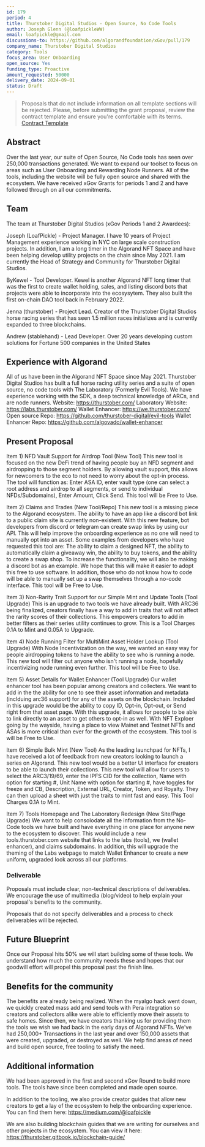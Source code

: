 ```yaml
---
id: 179
period: 4
title: Thurstober Digital Studios - Open Source, No Code Tools
author: Joseph Glenn (@loafpickleWW)
email: loafpickle@gmail.com
discussions-to: https://github.com/algorandfoundation/xGov/pull/179
company_name: Thurstober Digital Studios
category: Tools
focus_area: User Onboarding
open_source: Yes
funding_type: Proactive
amount_requested: 50000
delivery_date: 2024-09-01
status: Draft
---
```


>Proposals that do not include information on all template sections will be rejected.
>Please, before submitting the grant proposal, review the contract template and ensure you're comfortable with its terms.  <a href="https://drive.google.com/file/d/1bf8sIu6gohU6FvKtEiXLZ5oMd4a1ySdu/view?usp=sharing">Contract Template</a> 

## Abstract
Over the last year, our suite of Open Source, No Code tools has seen over 250,000 transactions generated. We want to expand our toolset to focus on areas such as User Onboarding and Rewarding Node Runners. All of the tools, including the website will be fully open source and shared with the ecosystem. We have received xGov Grants for periods 1 and 2 and have followed through on all our commitments. 

## Team
The team at Thurstober Digital Studios (xGov Periods 1 and 2 Awardees):

Joseph (LoafPickle) - Project Manager. I have 10 years of Project Management experience working in NYC on large scale construction projects. In addition, I am a long timer in the Algorand NFT Space and have been helping develop utility projects on the chain since May 2021. I am currently the Head of Strategy and Community for Thurstober Digital Studios. 

ByKewel - Tool Developer. Kewel is another Algorand NFT long timer that was the first to create wallet holding, sales, and listing discord bots that projects were able to incorporate into the ecosysytem. They also built the first on-chain DAO tool back in February 2022. 

Jenna (thurstober) - Project Lead. Creator of the Thurstober Digital Studios horse racing series that has seen 1.5 million races initializes and is currently expanded to three blockchains.

Andrew (stablehand) - Lead Developer. Over 20 years developing custom solutions for Fortune 500 companies in the United States

## Experience with Algorand
All of us have been in the Algorand NFT Space since May 2021. Thurstober Digital Studios has built a full horse racing utility series and a suite of open source, no code tools with The Laboratory (Formerly Evil Tools). We have experience working with the SDK, a deep technical knowledge of ARCs, and are node runners. 
Website: https://thurstober.com/ 
Laboratory Website: https://labs.thurstober.com/
Wallet Enhancer: https://we.thurstober.com/
Open source Repo: https://github.com/thurstober-digital/evil-tools
Wallet Enhancer Repo: https://github.com/algovado/wallet-enhancer

## Present Proposal
Item 1) NFD Vault Support for Airdrop Tool (New Tool)
This new tool is focused on the new DeFi trend of having people buy an NFD segment and airdropping to those segment holders. By allowing vault support, this allows for newcomers to the eco to not need to worry about the opt-in process. 
The tool will function as: Enter ASA ID, enter vault type (one can select a root address and airdrop to all segments, or send to individual NFDs/Subdomains), Enter Amount, Click Send. 
This tool will be Free to Use. 

Item 2) Claims and Trades (New Tool/Repo)
This new tool is a missing piece to the Algorand ecosystem. The ability to have an app like a discord bot link to a public claim site is currently non-existent. With this new feature, bot developers from discord or telegram can create swap links by using our API. This will help improve the onboarding experience as no one will need to manually opt into an asset.
Some examples from developers who have requested this tool are: The ability to claim a designed NFT, the ability to automatically claim a giveaway win, the ability to buy tokens, and the ability to create a swap shop.
To increase the functionality, we will also be making a discord bot as an example. We hope that this will make it easier to adopt this free to use software. In addition, those who do not know how to code will be able to manually set up a swap themselves through a no-code interface.
This tool will be Free to Use. 

Item 3) Non-Rarity Trait Support for our Simple Mint and Update Tools (Tool Upgrade)
This is an upgrade to two tools we have already built. With ARC36 being finalized, creators finally have a way to add in traits that will not affect the rarity scores of their collections. This empowers creators to add in better filters as their series utility continues to grow.
This is a Tool Charges 0.1A to Mint and 0.05A to Upgrade.

Item 4) Node Running Filter for MultiMint Asset Holder Lookup (Tool Upgrade)
With Node Incentivization on the way, we wanted an easy way for people airdropping tokens to have the ability to see who is running a node. This new tool will filter out anyone who isn't running a node, hopefully incentivizing node running even further.
This tool will be Free to Use.

Item 5) Asset Details for Wallet Enhancer (Tool Upgrade) 
Our wallet enhancer tool has been popular among creators and collecters. We want to add in the the ability for one to see their asset information and metadata (inclduing arc36 support) for any of the assets on the blockchain. Included in this upgrade would be the ability to copy ID, Opt-in, Opt-out, or Send right from that asset page.
With this upgrade, it allows for people to be able to link directly to an asset to get others to opt-in as well. With NFT Exploer going by the wayside, having a place to view Mainet and Testnet NFTs and ASAs is more critical than ever for the growth of the ecosystem. 
This tool is will be Free to Use.

Item 6) Simple Bulk Mint (New Tool)
As the leading launchpad for NFTs, I have received a lot of feedback from new creators looking to launch a series on Algorand. This new tool would be a better UI interface for creators to be able to launch their collections.
This new tool will allow for users to select the ARC3/19/69, enter the IPFS CID for the collection, Name with option for starting #, Unit Name with option for starting #, have toggles for freeze and CB, Description, External URL, Creator, Token, and Royalty. They can then upload a sheet with just the traits to mint fast and easy. 
This Tool Charges 0.1A to Mint. 

Item 7) Tools Homepage and The Laboratory Redesign (New Site/Page Upgrade)
We want to help consolodate all the information from the No-Code tools we have built and have everything in one place for anyone new to the ecosystem to discover.
This would include a new tools.thurstober.com website that links to the labs (tools), we (wallet enhancer), and claims subdomains. 
In addition, this will upgrade the theming of the Labs webpage to match Wallet Enhancer to create a new uniform, upgraded look across all our platforms. 

### Deliverable
Proposals must include clear, non-technical descriptions of deliverables. We encourage the use of multimedia (blog/video) to help explain your proposal's benefits to the community. 

Proposals that do not specify deliverables and a process to check deliverables will be rejected.

## Future Blueprint
Once our Proposal hits 50% we will start building some of these tools. We understand how much the community needs these and hopes that our goodwill effort will propel this proposal past the finish line. 

## Benefits for the community
The benefits are already being realized. When the myalgo hack went down, we quickly created mass add and send tools with Pera integration so creators and collectors alike were able to efficiently move their assets to safe homes. Since then, we have creators thanking us for providing them the tools we wish we had back in the early days of Algorand NFTs.
We've had 250,000+ Transactions in the last year and over 150,000 assets that were created, upgraded, or destroyed as well. We help find areas of need and build open source, free tooling to satisfy the need.

## Additional information
We had been approved in the first and second xGov Round to build more tools. The tools have since been completed and made open source.

In addition to the tooling, we also provide creator guides that allow new creators to get a lay of the ecosystem to help the onboarding experience. You can find them here: https://medium.com/@loafpickle

We are also building blockchain guides that we are writing for ourselves and other projects in the ecosystem. You can view it here: https://thurstober.gitbook.io/blockchain-guide/
